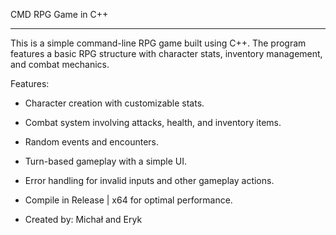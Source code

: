 CMD RPG Game in C++

-------------------------------------------------------

This is a simple command-line RPG game built using C++. The program features a basic RPG structure with character stats, inventory management, and combat mechanics.

Features:

* Character creation with customizable stats.

* Combat system involving attacks, health, and inventory items.

* Random events and encounters.

* Turn-based gameplay with a simple UI.

* Error handling for invalid inputs and other gameplay actions.

- Compile in Release | x64 for optimal performance.

- Created by: Michał and Eryk
